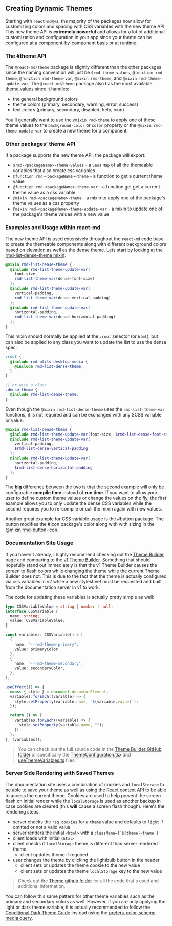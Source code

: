 ## Creating Dynamic Themes

Starting with `react-md@v2`, the majority of the packages now allow for
customizing colors and spacing with CSS variables with the new theme API. This
new theme API is **extremely powerful** and allows for a lot of additional
customization and configuration in your app since your theme can be configured
at a component-by-component basis or at runtime.

### The #theme API

The `@react-md/theme` package is slightly different than the other packages
since the naming convention will just be `$rmd-theme-values`,
`@function rmd-theme`, `@function rmd-theme-var`, `@mixin rmd-theme`, and
`@mixin rmd-theme-update-var`. The `@react-md/theme` package also has the most
available [theme values] since it handles:

- the general background colors
- theme colors (primary, secondary, warning, error, success)
- text colors (primary, secondary, disabled, help, icon)

You'll generally want to use the `@mixin rmd-theme` to apply one of these theme
values to the `background-color` or `color` property or the
`@mixin rmd-theme-update-var` to create a new theme for a component.

### Other packages' theme API

If a package supports the new theme API, the package will export:

- `$rmd-<packageName>-theme-values` - a `Sass` `Map` of all the themeable
  variables that also create css variables
- `@function rmd-<packageName>-theme` - a function to get a current theme value
- `@function rmd-<packageName>-theme-var` - a function get get a current theme
  value as a css variable
- `@mixin rmd-<packageName>-theme` - a mixin to apply one of the package's theme
  values as a css property
- `@mixin rmd-<packageName>-theme-update-var` - a mixin to update one of the
  package's theme values with a new value

### Examples and Usage within react-md

The new theme API is used extensively throughout the `react-md` code base to
create the themeable components along with different background colors based on
elevation as well as the dense theme. Lets start by looking at the
[rmd-list-dense-theme mixin]:

```scss
@mixin rmd-list-dense-theme {
  @include rmd-list-theme-update-var(
    font-size,
    rmd-list-theme-var(dense-font-size)
  );
  @include rmd-list-theme-update-var(
    vertical-padding,
    rmd-list-theme-var(dense-vertical-padding)
  );
  @include rmd-list-theme-update-var(
    horizontal-padding,
    rmd-list-theme-var(dense-horizontal-padding)
  );
}
```

This mixin should normally be applied at the `:root` selector (or `html`), but
can also be applied to any class you want to update the list to use the dense
spec.

```scss
:root {
  @include rmd-utils-desktop-media {
    @include rmd-list-dense-theme;
  }
}

// or with a class
.dense-theme {
  @include rmd-list-dense-theme;
}
```

Even though the `@mixin rmd-list-dense-theme` uses the `rmd-list-theme-var`
functions, it is not required and can be exchanged with any SCSS variable or
value.

```scss
@mixin rmd-list-dense-theme {
  @include rmd-list-theme-update-var(font-size, $rmd-list-dense-font-size);
  @include rmd-list-theme-update-var(
    vertical-padding,
    $rmd-list-dense-vertical-padding
  );
  @include rmd-list-theme-update-var(
    horizontal-padding,
    $rmd-list-dense-horizontal-padding
  );
}
```

The **big** difference between the two is that the second example will only be
configurable **compile time** instead of **run time**. If you want to allow your
user to define custom theme values or change the values on the fly, the first
example allows you to only update the dense CSS variables while the second
requires you to re-compile or call the mixin again with new values.

Another great example for CSS variable usage is the #button package. The button
modifies the #icon package's color along with with sizing in the [@mixin
rmd-button-icon].

### Documentation Site Usage

If you haven't already, I highly recommend checking out the [Theme Builder] page
and comparing to the [v1 Theme Builder]. Something that should hopefully stand
out immediately is that the v1 Theme Builder causes the screen to flash colors
while changing the theme while the current Theme Builder does not. This is due
to the fact that the theme is actually configured via css variables in v2 while
a new stylesheet must be requested and built from the documentation server in v1
to work.

The code for updating these variables is actually pretty simple as well:

```ts
type CSSVariableValue = string | number | null;
interface CSSVariable {
  name: string;
  value: CSSVariableValue;
}

const variables: CSSVariable[] = [
  {
    name: "--rmd-theme-primary",
    value: primaryColor,
  },
  {
    name: "--rmd-theme-secondary",
    value: secondaryColor,
  },
];

useEffect(() => {
  const { style } = document.documentElement;
  variables.forEach((variable) => {
    style.setProperty(variable.name, `${variable.value}`);
  });

  return () => {
    variables.forEach((variable) => {
      style.setProperty(variable.name, "");
    });
  };
}, [variables]);
```

> You can check out the full source code in the [Theme Builder GitHub folder] or
> specifically the [ThemeConfiguration.tsx] and [useThemeVariables.ts] files.

### Server Side Rendering with Saved Themes

The documentation site uses a combination of cookies and `localStorage` to be
able to save your theme as well as using the [React context API] to be able to
access the current theme. Cookies are used to help prevent the screen flash on
initial render while the `localStorage` is used as another backup in case
cookies are cleared (this **will** cause a screen flash though). Here's the
rendering steps:

- server checks the `req.cookies` for a `theme` value and defaults to `light` if
  omitted or not a valid value
- server renders the initial `<html>` with a `` className={`${theme}-theme`} ``
- client loads with initial `<html>`
- client checks if `localStorage` theme is different than server rendered theme
  - client updates theme if required
- user changes the theme by clicking the lightbulb button in the header
  - client sets or updates the theme cookie to the new value
  - client sets or updates the theme `localStorage` key to the new value

> Check out the [Theme github folder] for all the code that's used and
> additional information.

You can follow this same pattern for other theme variables such as the primary
and secondary colors as well. However, if you are only applying the light or
dark theme variable, it is actually recommended to follow the [Conditional Dark
Theme Guide] instead using the [prefers-color-scheme media query].

[theme values]: /packages/theme/sassdoc#theme-variable-rmd-theme-values
[theme builder]: /colors-and-theming/theme-builder
[v1 theme builder]:
  https://mlaursen.github.io/react-md-v1-docs/#/customization/theme-builder
[react context api]: https://reactjs.org/docs/context.html
[theme builder github folder]:
  {{GITHUB_FILE_URL}}/packages/documentation/src/components/ColorsAndTheming/ThemeBuilder
[themeconfiguration.tsx]:
  {{GITHUB_FILE_URL}}/packages/documentation/src/components/ColorsAndTheming/ThemeBuilder/ThemeConfiguration.tsx#L75
[usethemevariables.ts]:
  {{GITHUB_FILE_URL}}/packages/documentation/src/components/ColorsAndTheming/ThemeBuilder/useThemeVariables.ts
[theme github folder]:
  {{GITHUB_FILE_URL}}/packages/documentation/src/components/Theme
[conditional dark theme guide]:
  /guides/customizing-your-theme#conditional-dark-theme
[prefers-color-scheme media query]:
  https://developer.mozilla.org/en-US/docs/Web/CSS/@media/prefers-color-scheme
[rmd-list-dense-theme mixin]:
  /packages/list/sassdoc#list-mixin-rmd-list-dense-theme
[@mixin rmd-button-icon]: /packages/button/sassdoc#button-mixin-rmd-button-icon
